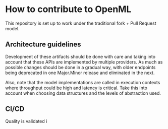 # How to contribute to OpenML

This repository is set up to work under the traditional fork + Pull Request model.

## Architecture guidelines

Development of these artifacts should be done with care and taking into account that these APIs are implemented by multiple providers. As much as possible changes should be done in a gradual way, with older endpoints being deprecated in one Major.Minor release and eliminated in the next.

Also, note that the model implementations are called in execution contexts where throughput could be high and latency is critical. Take this into account when choosing data structures and the levels of abstraction used.

## CI/CD
Quality is validated i